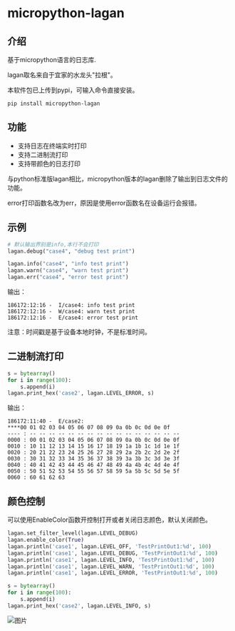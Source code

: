 # micropython-lagan

## 介绍
基于micropython语言的日志库.

lagan取名来自于宜家的水龙头"拉根"。

本软件包已上传到pypi，可输入命令直接安装。
```shell
pip install micropython-lagan
```

## 功能
- 支持日志在终端实时打印
- 支持二进制流打印
- 支持带颜色的日志打印

与python标准版lagan相比，micropython版本的lagan删除了输出到日志文件的功能。

error打印函数名改为err，原因是使用error函数名在设备运行会报错。

## 示例
```python
# 默认输出界别是info,本行不会打印
lagan.debug("case4", "debug test print")

lagan.info("case4", "info test print")
lagan.warn("case4", "warn test print")
lagan.err("case4", "error test print")
```

输出：
````
186172:12:16 -  I/case4: info test print
186172:12:16 -  W/case4: warn test print
186172:12:16 -  E/case4: error test print
````
注意：时间戳是基于设备本地时钟，不是标准时间。

## 二进制流打印
```python
s = bytearray()
for i in range(100):
    s.append(i)
lagan.print_hex('case2', lagan.LEVEL_ERROR, s)
```

输出：
````
186172:11:40 -  E/case2: 
****00 01 02 03 04 05 06 07 08 09 0a 0b 0c 0d 0e 0f 
---- : -- -- -- -- -- -- -- -- -- -- -- -- -- -- -- -- 
0000 : 00 01 02 03 04 05 06 07 08 09 0a 0b 0c 0d 0e 0f 
0010 : 10 11 12 13 14 15 16 17 18 19 1a 1b 1c 1d 1e 1f 
0020 : 20 21 22 23 24 25 26 27 28 29 2a 2b 2c 2d 2e 2f 
0030 : 30 31 32 33 34 35 36 37 38 39 3a 3b 3c 3d 3e 3f 
0040 : 40 41 42 43 44 45 46 47 48 49 4a 4b 4c 4d 4e 4f 
0050 : 50 51 52 53 54 55 56 57 58 59 5a 5b 5c 5d 5e 5f 
0060 : 60 61 62 63 
````

## 颜色控制
可以使用EnableColor函数开控制打开或者关闭日志颜色，默认关闭颜色。
````python
lagan.set_filter_level(lagan.LEVEL_DEBUG)
lagan.enable_color(True)
lagan.println('case1', lagan.LEVEL_OFF, 'TestPrintOut1:%d', 100)
lagan.println('case1', lagan.LEVEL_DEBUG, 'TestPrintOut1:%d', 100)
lagan.println('case1', lagan.LEVEL_INFO, 'TestPrintOut1:%d', 100)
lagan.println('case1', lagan.LEVEL_WARN, 'TestPrintOut1:%d', 100)
lagan.println('case1', lagan.LEVEL_ERROR, 'TestPrintOut1:%d', 100)

s = bytearray()
for i in range(100):
    s.append(i)
lagan.print_hex('case2', lagan.LEVEL_INFO, s)
````

![图片](https://user-images.githubusercontent.com/1323843/112743667-e18a4380-8fcb-11eb-9a71-81aa2c635dbf.png)
